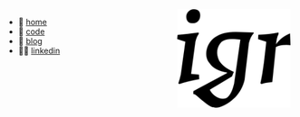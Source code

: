 <img align="right" src="igr.png">

+ 👋 [home](https://igo.rs)
+ 🍭 [code](https://github.com/oblac)
+ 🧧 [blog](https://oblac.rs)
+ 👨‍🎤 [linkedin](https://www.linkedin.com/in/igorspasic/)
